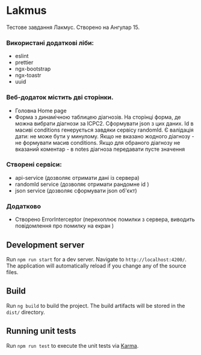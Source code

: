 # Lakmus

Тестове завдання Лакмус. Створено на Ангулар 15.

### Використані додаткові ліби:

- eslint
- prettier
- ngx-bootstrap
- ngx-toastr
- uuid

### Веб-додаток містить дві сторінки.

- Головна Home page
- Форма з динамічною таблицею діагнозів. На сторінці форма, де можна вибрати діагнози за ICPC2. Сформувати json з цих даних. Id в масиві conditions генерується завдяки сервісу randomId. Є валідація дати: не може бути у минулому. Якщо не вказано жодного діагнозу - не формувати масив conditions. Якщо для обраного діагнозу не вказаний коментар - в notes діагноза передавати пусте значення

### Створені сервiси:

- api-service (дозволяє отримати дані із сервера)
- randomId service (дозволяє отримати рандомне id )
- json service (дозволяє сформувати json об'єкт)

### Додатково

- Створено ErrorInterceptor (перехоплює помилки з сервера, виводить повідомлення про помилку на екран )

## Development server

Run `npm run start` for a dev server. Navigate to `http://localhost:4200/`. The application will automatically reload if you change any of the source files.

## Build

Run `ng build` to build the project. The build artifacts will be stored in the `dist/` directory.

## Running unit tests

Run `npm run test` to execute the unit tests via [Karma](https://karma-runner.github.io).
